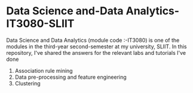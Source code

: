 # Data Science and-Data Analytics-IT3080-SLIIT
Data Science and Data Analytics (module code :-IT3080)  is one of the modules in the third-year second-semester at my university, SLIIT. In this repository, I've shared the answers for the relevant labs and tutorials I've done

1)  Association rule mining
2)  Data pre-processing and feature engineering
3)  Clustering
